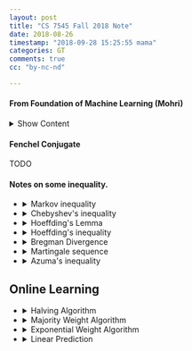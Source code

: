 ```yaml
---
layout: post
title: "CS 7545 Fall 2018 Note"
date: 2018-08-26
timestamp: "2018-09-28 15:25:55 mama"
categories: GT
comments: true
cc: "by-nc-nd"

---
```


#### From Foundation of Machine Learning (Mohri)

<details markdown="block"><summary>Show Content</summary>

+ A.0 Notation

  We will denote by $$ \mathbb{H} $$ a vector space whose dimension may be infinite.

+ A.1 Definition ***Norms***

  A mapping $$ \| \cdot \| : \mathbb{H} \mapsto \mathbb{R}^+ $$ is said to define a norm if:

  * definiteness: $$ \| \textbf{x} \| = 0 \iff \textbf{x} = 0 $$
  * homogeneity: $$ \forall x \in \mathbb{H}, \forall \alpha \in \mathbb{R},\, \| alp \textbf{x} \| = \left\vert \alpha \right\vert \| \textbf{x} \| $$ 
  * triangle inequality: $$ \forall \textbf{x}, \textbf{y} \in \mathbb{H}, \| \textbf{x} + \textbf{y} \| \leq \| \textbf{x} \| + \| \textbf{y} \| $$.

  My comment: according to [Wikipedia](https://en.wikipedia.org/wiki/Norm_(mathematics)). $$ \mathbb{H} $$ **must be a vector space** over a **subfield** of $$ \mathbb{C} $$. This is required for $$ \left\vert \alpha \right\vert $$ to make sense ( or somehow $$ \mathbb{H} $$ is endowed with an absolute value ) . In **homogeneity** it should also be $$ \alpha \in \mathbb{F} $$ where $$ \mathbb{F} $$ is a subfield of $$ \mathbb{C} $$.

+ p-norm 

  for $$ p \geq 1 $$, the ***p-norm*** of $$ \textbf{x} \in \mathbb{C}^n $$ is defined as

  $$ \| \textbf{x} \|_p = \left( \sum_{j=1}^{n} \left\vert x_j \right\vert ^p \right) ^{1/p} $$

+ equivalency of norms

  two norms $$ \| \cdot \| $$ and $$ \| \cdot \|' $$ are said to be equivalent iff there exists real number $$\alpha, \beta \gt 0 $$ such that $$ \forall \textbf{x} $$

  $$ \alpha \| \textbf{x} \| \leq \| \textbf{x} \|' \leq \beta \| \textbf{x} \| $$

  More generally, all norms on a finite-dimensional space are equivalent.

  My comment: **To be specific**: all norms on a finite-dimensional **Banach** space are equivalent. [Proof](https://math.mit.edu/~stevenj/18.335/norm-equivalence.pdf) ([Cached](/pdfs/norm-equivalence.pdf)). I cannot find for now a counter example of a non-equivalent norm on a non-complete finite-dimensional space.

+ Dual norms

  [see intuition of dual norm here](https://math.stackexchange.com/questions/903484/dual-norm-intuition)([cached](https://web.archive.org/web/20180828200803/https://math.stackexchange.com/questions/903484/dual-norm-intuition))

  Dual is a norm on the dual space

  Let $$ f : V \mapsto \mathbb{F} $$, 

  $$ \| f \|_* = \sup_{x\neq 0}{\frac{ \left\vert f(x) \right\vert} {\| x \|}} $$

  This actually belongs to functional analysis... I don't know...

#### Notes about some Convex

+ B.1 Definition Gradient

  Let $$ f : \mathcal{X} \subset \mathbb{R}^N \mapsto \mathbb{R} $$ be a differentiable function, Then, the gradient of $$ f $$ at $$ x \in \mathcal{X} $$ is the vector in $$ \mathbb{R}^n $$ denoted by $$ \nabla (\textbf{x}) $$ and defined by

  $$ \nabla f(\textbf{x}) = \begin{bmatrix}
    \frac{\partial f}{\partial x_1}(\textbf{x}) \\
    \vdots \\
    \frac{\partial f}{\partial x_n}(\textbf{x})
  \end{bmatrix} $$

+ B.2 Definition Hessian

    Let $$ f : \mathcal{X} \subset \mathbb{R}^N \mapsto \mathbb{R} $$ be a twice differentiable function, Then, the Hession of $$ f $$ at $$ x \in \mathcal{X} $$ is the vector in $$ \mathbb{R}^n $$ denoted by $$ \nabla (\textbf{x}) $$ and defined by

    $$ \nabla^2f(\textbf{x}) = \begin{bmatrix} \frac{\partial^2f}{\partial x_1,x_j}(\textbf{x}) \end{bmatrix} $$

+ Theorem B.1 Fermat's theorem

Let $$ f : \mathcal{X} \subset \mathbb{R}^N \mapsto \mathbb{R} $$ be a differentiable function.
If $$f$$ admits a local extremum at $$ \textbf{x}^* \in \mathcal{X}$$,T
then, $$ \nabla f(\textbf{x}^*) = 0 $$, that is, $$ \textbf{x}^* $$ is a stationary point.

+ B.3 Convex set

  A set $$ \mathcal{X} \in \mathbb{R}^n $$ is said to be convex if for any two points $$ \textbf{x}, \textbf{y} \in \mathcal{X} $$, the segment $$ [\textbf{x}, \textbf{y}] $$ lies in $$ \mathcal{X} $$, that is

  $$ \{ \alpha \textbf{x} + (1-\alpha) \textbf{y} : 0 \leq \alpha \leq 1 \} \subset \mathcal{X} $$

  TODO: <https://xingyuzhou.org/blog/notes/strong-convexity> ([cached](https://web.archive.org/web/20180906131222/https://xingyuzhou.org/blog/notes/strong-convexity))

</details>

#### Fenchel Conjugate

  TODO

#### Notes on some inequality.

+ <details markdown="block"><summary>Markov inequality</summary>

  $$ P(X\geq a) \leq \frac{\mathbb{E}[x]}{a} $$

  In the language of measure theory, Markov's inequality states that if $$ (X, \Sigma, \mu) $$ is a measure space, f is a measurable extended real-valued function, and $$ \epsilon > 0 $$, then

  $$ μ ( \{ x ∈ X : \left\vert f ( x ) \right\vert ≥ ε \} ) ≤ \frac{1}{\epsilon} \int_X { \left\vert f \right\vert \operatorname{d\mu} }. $$
  
  If $$ \varphi $$ is a monotonically increasing nonnegative function for the nonnegative reals, $$ X $$ is a random variable, $$ a ≥ 0 $$, and $$ \varphi(a) > 0 $$, then

  $$ P ( \left\vert X \right\vert \geq a ) \leq \frac{\mathbb{E}[\varphi(\left\vert X \right\vert )]}{\varphi(a)} $$

  An immediately corollary, using higher moments of **nonnegative** $$X$$ is

  $$ P (X \geq a) \leq \frac{\mathbb{E}[X^n]}{a^n} $$

  </details>

+ <details markdown="block"><summary>Chebyshev's inequality</summary>

  Chebyshev's inequality uses the variance to bound the probability that a random variable deviates far from the mean. Specifically: 

  $$ P( \left\vert X - \mathbb{E}[X] \right\vert \geq a ) \leq \frac{\operatorname{Var}(X)}{a^2},\,\, a > 0 $$

  for which Markov's inequality reads

  $$ {\displaystyle \operatorname {P} \left((X- \mathbb{E}[X])^{2}\geq a^{2}\right)\leq {\frac {\operatorname {Var} (X)}{a^{2}}},} $$

  </details>

+ <details markdown="block"><summary>Hoeffding's Lemma</summary>

  Let $$ X $$ be any real-valued random variable with expected value $$ {\displaystyle \mathbb {E} (X)=0} $$
  and such that $$ {\displaystyle a\leq X\leq b} $$ almost surely. Then, for all $$ {\displaystyle \lambda \in \mathbb {R} } $$,

  $$ {\displaystyle \mathbb {E} \left[e^{\lambda X}\right]\leq \exp \left({\frac {\lambda ^{2}(b-a)^{2}}{8}}\right).} $$

  Note that because of the assumption that the random variable $$ X $$ has zero expectation, the $$ a $$ and $$ b $$ in the lemma must satisfy $$ a\leq 0\leq b $$

  <details markdown="block"><summary>Show Proof</summary><p>

  First note that if one of $$a$$ or $$b$$ is zero, then $$ {\displaystyle \textstyle \mathbb {P} \left(X=0\right)=1} $$ and the inequality follows. If both are nonzero, then $$ a $$ must be negative and $$ b $$ must be positive.

  Next, since that $$ {\displaystyle e^{sx}} $$ is a convex function on the real line:

  $$ \forall x \in [a, b]: \,\, e^{sx}\leq \frac{b-x}{b-a}e^{sa}+\frac{x-a}{b-a}e^{sb}. $$

  Applying $$ \mathbb {E} $$ to both sides of the above inequality gives us:

  $$ {\displaystyle {\begin{aligned}\mathbb {E} \left[e^{sX}\right]&\leq {\frac {b-\mathbb {E} [X]}{b-a}}e^{sa}+{\frac {\mathbb {E} [X]-a}{b-a}}e^{sb}\\&={\frac {b}{b-a}}e^{sa}+{\frac {-a}{b-a}}e^{sb}&&\mathbb {E} (X)=0\\&=(1-\theta )e^{sa}+\theta e^{sb}&&\theta =-{\frac {a}{b-a}}>0\\&=e^{sa}\left(1-\theta +\theta e^{s(b-a)}\right)\\&=\left(1-\theta +\theta e^{s(b-a)}\right)e^{-s\theta (b-a)}\\\end{aligned}}} $$

  Let $$ u=s(b-a) $$ and define $$ \varphi :\mathbb {R} \mapsto \mathbb {R} $$ :

  $$ \varphi (u)=-\theta u+\log \left(1-\theta +\theta e^{u}\right) $$

  $$ \varphi $$ is well defined on $$ \mathbb{R} $$, to see this we calculate:

  $$ {\displaystyle {\begin{aligned}1-\theta +\theta e^{u}&=\theta \left({\frac {1}{\theta }}-1+e^{u}\right)\\&=\theta \left(-{\frac {b}{a}}+e^{u}\right)\\&>0&&\theta >0,\quad {\frac {b}{a}}<0\end{aligned}}} $$

  The definition of $$ \varphi $$ implies

  $$  \mathbb {E} \left[e^{sX}\right]\leq e^{\varphi (u)}. $$

  By Taylor's theorem, for every real $$ u $$ there exists a $$ v $$ between $$ {\displaystyle 0} $$ and $$ u $$ such that

  $$ \varphi(u)=\varphi(0)+u\varphi'(0)+\tfrac{1}{2} u^2\varphi''(v). $$

  Note that:

  $$ {\displaystyle {\begin{aligned}\varphi (0)&=0\\\varphi '(0)&=-\theta +\left.{\frac {\theta e^{u}}{1-\theta +\theta e^{u}}}\right|_{u=0}\\&=0\\[6pt]\varphi ''(v)&={\frac {\theta e^{v}\left(1-\theta +\theta e^{v}\right)-\theta ^{2}e^{2v}}{\left(1-\theta +\theta e^{v}\right)^{2}}}\\[6pt]&={\frac {\theta e^{v}}{1-\theta +\theta e^{v}}}\left(1-{\frac {\theta e^{v}}{1-\theta +\theta e^{v}}}\right)\\[6pt]&=t(1-t)&&t={\frac {\theta e^{v}}{1-\theta +\theta e^{v}}}\\&\leq {\tfrac {1}{4}}&&t>0\end{aligned}}} $$

  Therefore,

  $$ {\displaystyle \varphi (u)\leq 0+u\cdot 0+{\tfrac {1}{2}}u^{2}\cdot {\tfrac {1}{4}}={\tfrac {1}{8}}u^{2}={\tfrac {1}{8}}s^{2}(b-a)^{2}.} $$

  This implies

  $$ {\displaystyle \mathbb {E} \left[e^{sX}\right]\leq \exp \left({\tfrac {1}{8}}s^{2}(b-a)^{2}\right).} $$

  </p></details>

  </details>

+ <details markdown="block"><summary>Hoeffding's inequality</summary>

  Let $$ X_1, \ldots, X_n $$ be independent random variables bounded by the interval $$ [0, 1]: 0 ≤ X_i ≤ 1 $$. We define the empirical mean of these variables by

  $$ {\displaystyle {\overline {X}}={\frac {1}{n}}(X_{1}+\cdots +X_{n}).} $$

  One of the inequalities in Theorem 1 of Hoeffding (1963) states

  $$ {\displaystyle {\begin{aligned}\operatorname {P} ({\overline {X}}-\mathrm {E} [{\overline {X}}]\geq t)\leq e^{-2nt^{2}}\end{aligned}}} $$

  where $$ {\displaystyle 0\leq t}. $$

  Theorem 2 of Hoeffding (1963) is a generalization of the above inequality when it is known that $$ X_i $$ are strictly bounded by the intervals $$ [a_i, b_i] $$:

  $$ {\displaystyle {\begin{aligned}\operatorname {P} \left({\overline {X}}-\mathrm {E} \left[{\overline {X}}\right]\geq t\right)&\leq \exp \left(-{\frac {2n^{2}t^{2}}{\sum _{i=1}^{n}(b_{i}-a_{i})^{2}}}\right)\\\operatorname {P} \left(\left|{\overline {X}}-\mathrm {E} \left[{\overline {X}}\right]\right|\geq t\right)&\leq 2\exp \left(-{\frac {2n^{2}t^{2}}{\sum _{i=1}^{n}(b_{i}-a_{i})^{2}}}\right)\end{aligned}}} $$

  <details markdown="block"><summary>Show Proof</summary><p>

  Suppose $$ X_1,\ldots,X_n $$ are n independent random variables such that

  $$ {\displaystyle \operatorname {P} \left(X_{i}\in [a_{i},b_{i}]\right)=1,\qquad 1\leq i\leq n.} $$

  Let $$ {\displaystyle S_{n}=X_{1}+\cdots +X_{n}.} $$

  Then for $$ s, t ≥ 0 $$, Markov's inequality and the independence of $$X_i$$ implies:

  $$ {\displaystyle {\begin{aligned}\operatorname {P} \left(S_{n}-\mathrm {E} \left[S_{n}\right]\geq t\right)&=\operatorname {P} \left(e^{s(S_{n}-\mathrm {E} \left[S_{n}\right])}\geq e^{st}\right)\\&\leq e^{-st}\mathrm {E} \left[e^{s(S_{n}-\mathrm {E} \left[S_{n}\right])}\right]\\&=e^{-st}\prod _{i=1}^{n}\mathrm {E} \left[e^{s(X_{i}-\mathrm {E} \left[X_{i}\right])}\right]\\&\leq e^{-st}\prod _{i=1}^{n}e^{\frac {s^{2}(b_{i}-a_{i})^{2}}{8}}\\&=\exp \left(-st+{\tfrac {1}{8}}s^{2}\sum _{i=1}^{n}(b_{i}-a_{i})^{2}\right)\end{aligned}}} $$

  Note that things in the parenthesis are a quadratic function and achieves its minimum at

  $$ {\displaystyle s={\frac {4t}{\sum _{i=1}^{n}(b_{i}-a_{i})^{2}}}.} $$

  Thus we get

  $$ {\displaystyle \operatorname {P} \left(S_{n}-\mathrm {E} \left[S_{n}\right]\geq t\right)\leq \exp \left(-{\frac {2t^{2}}{\sum _{i=1}^{n}(b_{i}-a_{i})^{2}}}\right).} $$

  </details>

+ <details markdown="block"><summary>Bregman Divergence</summary>

  Let $$ F:\Omega \to \mathbb {R} $$ be a continuously-differentiable, strictly convex function defined on a closed convex set $$ \Omega $$.

  The Bregman distance associated with F for points $$ p,q\in \Omega $$ is the difference between the value of F at point p and the value of the first-order Taylor expansion of F around point q evaluated at point p:

  $$ D_{F}(p,q)=F(p)-F(q)-\langle \nabla F(q),p-q\rangle $$

+ <details markdown="block"><summary>Martingale sequence</summary>

   A basic definition of a discrete-time martingale is a discrete-time stochastic process (i.e., a sequence of random variables) $$ X_1, X_2, X_3, \ldots $$ that satisfies for any time $$n$$,

   $$
   \begin{aligned}
     & \mathbf {E} (\vert X_{n}\vert )<\infty \\
     & \mathbf {E} (X_{n+1}\mid X_{1},\ldots ,X_{n})=X_{n}
   \end{aligned}
   $$

   That is, the conditional expected value of the next observation, given all the past observations, is equal to the most recent observation.

  </details>

+ <details markdown="block"><summary>Azuma's inequality</summary>

  Suppose $$ \{ X_k : k = 0, 1, 2, 3, \ldots \} $$ is a martingale (or super-martingale) and

  $$ {\displaystyle |X_{k}-X_{k-1}|<c_{k},\,} $$

  almost surely. Then for all positive integers $$N$$ and all positive reals $$t$$,

  $$ {\displaystyle P(X_{N}-X_{0}\geq t)\leq \exp \left({-t^{2} \over 2\sum _{k=1}^{N}c_{k}^{2}}\right).} $$

  TODO: Proof

  </details>

## Online Learning

+ <details markdown="block"><summary>Halving Algorithm</summary>

  Suppose we are making binary predictions, with N experts. Suppose there is one perfect expert.

  Let $$ \widetilde{y}^t, x_i^t $$ be the algorithm and the i-th expert's prediction at round t. $$ x_i^t \in \{ 0, 1 \} $$.

  Let $$ y^t $$ be the true value nature reveals.

  Let $$ w_i^t $$ be weight we assign to each expert, initial $$w_i^0$$ is $$0$$.

  Let $$ M_T(\text{algorithm}) $$ and $$ M_T(i) $$ be the total mistakes algorithm or expert i make after rount t. That is:

  $$
    \begin{aligned}
      M_T(\text{algorithm}) &= \sum_{i=1}^{T}{𝟙[\hat{y}^t \neq y^t]} \\
      M_T(i) &= \sum_{i=1}^{T}{𝟙[w_i^t \neq y^t]}
    \end{aligned}
  $$

  Define the halving algorithm:

  $$
    \begin{aligned}
      \widetilde{y}^t = \operatorname{sgn} \sum{w_i^tx_i^t} \\
      w_i^t = w_i^t \cdot 𝟙[x_i^t = y^t]
    \end{aligned}
  $$

  Theorem: $$ M_T(\text{algorithm}) \leq \log_2N $$

  Worst case: suppose we have $$ N = 2^n $$ experts, only one of whom is perfect. At each round, half of them predict $$1$$, the other half predict $$−1$$, which maximally slows down the “shrinking rate”. Then, the Halving algorithm will make exactly $$log_2N$$ mistakes to discover the perfect expert, and makes no more mistakes from then on.

  </details>

+ <details markdown="block"><summary>Majority Weight Algorithm</summary>

  + Some basic inequality

    + $$ - \log (1-x) \geq x ,\, \forall x < 1 \label{ineq:1}\tag{log ineq:1} $$
    + $$ -log(1-x) < x + x^2 ,\,\, x \in (0, ≈0.683803) \label{ineq:2}\tag{log ineq:2} $$
    + $$ e^{\alpha x} \leq e^{\alpha \cdot 0} + (\frac{e^{\alpha \cdot 1} - e^{\alpha \cdot 0}}{1-0})x = 1 + (e^\alpha - 1) x,\,\, x \in [0,1] \label{ineq:3}\tag{exp ineq:1}$$

  **What if the best expert makes a few mistakes?**

  We decay the expert's weight!!!

  Define the Majority Weight Algothim (MWA) to be:
  
  $$
  \text{MWA:}
  \begin{cases}
    \hat{y}^t = \operatorname{round} \left( \frac {\sum{w_i^t}{x_i^t}}{\sum{w_i^t}} \right) \\
    w_i^{t+1} = w_i^t \left( 1 - \epsilon \right)^{𝟙[x_i^t \neq y_1^t]},\,\, 0 < \epsilon < ≈0.683803
  \end{cases}
  $$

  Define the total weight at time t to be $$ \Phi_t = \sum_i{w_i^t} $$. Notice that:
  
  + $$ \Phi_1 = \sum ... = N $$
  + $$ \Phi_T \geq w_i^T = (1-\epsilon)^{M_T(i)} $$
  + $$ \Phi_T \leq \Phi_1 \cdot \left(1-\frac{\epsilon}{2}\right)^{M_T(\text{MWA})} $$

  the third inequality holds because if $$ y^t \neq \hat{y}^t $$, then, at least half of the weight will decay by $$ (1-\epsilon) $$, so the total weight will decay by at least $$ ( 1 - \frac{\epsilon}{2} ) $$.

  Hence

  $$ (1-\epsilon)^{M_T(i)} \leq \Phi_{T} \leq N \left( 1-\frac{\epsilon}{2} \right) ^ {M_T(\text{MWA})} $$

  take negative log we get

  $$ -\log \left( (1-\epsilon)^{M_T(i)} \right) \geq -\log \left( N \left( 1-\frac{\epsilon}{2} \right) ^ {M_T(\text{MWA})} \right) $$

  Which is
  
  $$ M_T(i) \left( - \log \left( 1-\epsilon \right) \right) \geq - log N + M_T(\text{MWA}) \left( - \log \left( 1-\frac{\epsilon}{2} \right) \right) $$

  By \ref{ineq:1} and \ref{ineq:2} we get

  $$
  \begin{aligned}
    M_T(i) \left( \epsilon + \epsilon^2 \right) + \log N & \geq M_T(\text{MWA}) \frac{\epsilon}{2} \\
    2 M_T(i) \left( 1 + \epsilon \right) + \frac{2}{\epsilon} \log N & \geq M_T(\text{MWA})
  \end{aligned}
  $$

  </details>

+ <details markdown="block"><summary>Exponential Weight Algorithm</summary>

  If instead of rounding $$ \frac{\sum{w_i^t}{x_i^t}}{\sum{w_i^t}} $$, we use a loss function $$l(\widetilde{y}, y)$$ that is convex in $$\widetilde{y}$$

  Define expert i's loss at time T to be $$ L_T(i) = \sum{l(x_i^t, y^t)}. $$, the algorithm's loss is defined similarly.

  Define the Regret of algorithm is $$ \text{Regret} = L_T(\text{Alg}) - \min_i{L_T(i)} $$, that is, the additional loss of our algorithm compared to the best expert.

  $$
  \text{Algorithm EWA } :
  \begin{cases}
    \widetilde{y}^t = \frac{\sum{w_i^t}{x_i^t}}{\sum{w_i^t}} \\
    w_i^{t+1} = w_i^t \exp{ - \eta l(x_i^t,y^t)} \\
  \end{cases}
  $$
  
  Theorem: The EWA has the following properties:

  $$ L_T(EWA) \leq \frac{\eta L_T(i) + \log N }{1-e^{-\eta}},\,\,\,\, i = 1,\ldots,N $$

  corollary By tuning m, we have

  $$ \text{Regret} = L_T(EWA) - L_T(i) \leq \log N + \sqrt{2 L_T(i) \log (N)} $$

  Proof of corollary: just use first order tayloy expansion at 0 to $$ {e^{-\eta}} $$

  First we show an addictive alternative setting: Hedge (or actions), it is not used in the proof, but the same proof applies to both settings.

  <hr>
  
  There are N "actions", For $$ t = 1\ldots T $$, Algorithm selects some distrubution $$ p^t \in \Delta_N $$. Nature reveals cost of action $$l_i^t \in [0,1]$$ of action $$i$$, So the algorithm pays $$\mathbb{E}[l^t] = \sum_i{p_i^t * l_i^t}$$, initially $$ \textbf{w} = \textbf{1} $$.

  $$
  \text{EWA}
  \begin{cases}
    \textbf{p}^t = \frac{ \textbf{w}^t }{ \| \textbf{w} \|_1 } \\
    w_i^{t+1} = w_i^t \exp(-\eta l_i^t)
  \end{cases}
  $$

  $$ \mathbb{E}[L_T(\text{algorithm})] = \sum_{t=1}^{T}{\textbf{p}^t \cdot \textbf{l}^t} $$

  $$ L_T(i) = \sum_{t=1}^{T}{l_i^t} \text{ loss if you always choose action }i $$

  

  Two settings are almost equalent. Set $$l_i^t === l(x_i^t, y^t)$$

  <hr>

  + [Lemma](){:name='EWA-Lemma'}

    Let X be any random variable in [0,1], $$ s \in \mathbb{R} $$ then by \ref{ineq:3}
   
    $$ e^{sX} \leq 1 + (e^s-1)X $$
   
    $$ \mathbb{E}[e^{sX}] \leq 1 + (e^s-1)\mathbb{E}[X] $$
   
    $$ \log \mathbb{E}[{e^{sX}}] \leq \log \left( { 1 + (e^s-1)\mathbb{E}[X] } \right) \leq (e^s-1)\mathbb{E}[X] $$

  + Proof

    Let sum of weight $$ W^t $$ be $$ \sum_{i=1}^N { w_i^t} $$, Cookup potential $$ \Phi_t = -\log W^t $$.

    Define random variable $$ X_t $$

    $$ p(X_t = l(x_i^t,y^t)) = \frac{w_i^t}{\sum_j{w_j^t}} $$

    Notice:

    $$
    \begin{aligned}
    \Phi_{t+1} - \Phi_{t} &= -log (\frac{\sum_{i=1}^N { w_i^{t+1}}}{\sum_{i=1}^N { w_i^t}} ) \\
                        &= -log (\frac{\sum_{i=1}^N { w_i^{t} \exp(-\eta l(x_i^t,y^t)) }}{\sum_{i=1}^N { w_i^t}} ) \\
                        &= -log \mathbb{E}[\exp(-\eta X_t)]
    \end{aligned}
    $$

    Using [EWA-Lemma](#EWA-Lemma)

    $$
    \begin{aligned}
    \Phi_{t+1} - \Phi_{t} &= -log \mathbb{E}[\exp(-\eta X_t)] \\
                        &\geq -(e^{-\eta}-1) \mathbb{E}[X_t] \\
                        &= (1 - e^{-\eta}) \sum_{i=1}^{N}{\frac{w_i^t}{\sum_j{w_j^t}}}l(x_i^t, y^t) \\
                        &\geq (1 - e^{-\eta}) l(\sum_{i=1}^{N}{\frac{w_i^tx_i^t}{\sum_j{w_j^t}}, y^t}) \text{ by convexity of }l \\
                        &= (1 - e^{-\eta}) l(\widetilde{y}^t,y^t)
    \end{aligned}
    $$

    Hence.

    $$ (1 - e^{-\eta}) \sum_{t=1}^{T} l(\widetilde{y}^t,y^t) \leq \sum_{t=1}^{T}{\Phi_{t+1}-\Phi_t} = \Phi_{T+1} + \log N $$

    $$ \Phi_{T+1} \leq -\log {W_i^{T+1}} = \eta \sum { l(x_i^t, y^t) } = \eta L_T(i) $$

    Hence
    
    $$ L_T(EWA(\eta)) \leq \frac{\eta L_T(i) + \log N }{1 - e^{-\eta}} $$

+ <details markdown="block"><summary>Linear Prediction</summary>

  Algorithm selects $$ \textbf{w}^t \in \mathbb{R}^d $$

  Nature selects $$ \textbf{x}^t \in \mathbb{R}, \| \textbf{x}_t \|_2 \leq 1 $$

  Algorithm predicts $$ \hat{y}^t = \operatorname{sign}(\textbf{w}^t \cdot \textbf{x}^t) \in \{ -1, 1 \} $$

  Nature reveals $$ y^t \in \{ -1, 1\} $$

  $$ M_T(alg) = 𝟙[\hat{y}^t \neq y^t] = \sum \frac{1-\hat{y}^ty^t}{2} $$

  Assume there exists $$ w^* \in \mathbb{R}^d, \|w\| \leq 1 $$ s.t.

  $$ (w^* \cdot x^t) y^t > \gamma \forall t $$

  where γ is a margin parameter. Equivalently,

  $$ \|w^*\| \leq \frac{1}{\gamma},\,\,\,\, (w^* \cdot x^t) \cdot y^t > 1 $$

  Perceptron Algorithm:

  $$ \textbf{w}^1 = \textbf{0} $$

  $$
    \begin{aligned}
    \textbf{w}^{t+1} = \textbf{w}^t \text{ if } y^t (\textbf{w}^t \cdot \textbf{x}^t) > 0 \\
    \textbf{w}^{t+1} = \textbf{w}^t + \textbf{x}^t y^t \text{ otherwise}
    \end{aligned}
  $$

  Theorem: Perceptron guarantees

  $$ M_T \leq \frac{1}{\gamma^2} \text{ assuming } w^*\text{ exists }$$

  Proof:

  Let $$\Phi_t = \| \textbf{w}^* - \textbf{w}^{t+1} \|_2^2$$, then

  $$
  \begin{aligned}
  \frac{1}{\gamma^2} &> \| \textbf{w}^*\|^2 > \| \textbf{w}^*-\textbf{0}\|_2^2 - \|\textbf{w}^*-\textbf{w}^{t+1}\|_2^2 \\
                     &= \Phi_0 - \Phi_T = \sum_{t=1}^{T}{ \left( \Phi_{t-1} - \Phi_{t} \right) } \\
                     &= \sum_{t=1}^{T}{ \left( \| \textbf{w}^* - \textbf{w}^{t}\|_2^2 - \| \textbf{w}^* - \textbf{w}^{t+1}\|_2^2 \right) } \\
                     &= \sum_{t:y^t(\textbf{w}^t\cdot\textbf{x}^t)<0}{ \left( \| \textbf{w}^* - \textbf{w}^{t} \|_2^2 - \| \textbf{w}^* - (\textbf{w}^{t}+\textbf{x}^ty^t) \|_2^2 \right) } \\
                     &= \sum_{t:y^t(\textbf{w}^t\cdot\textbf{x}^t)<0}{ \left( \| \textbf{w}^* - \textbf{w}^{t} \|_2^2 - \| (\textbf{w}^* - \textbf{w}^{t}) -\textbf{x}^ty^t) \|_2^2 \right) } \\
                     &= \sum_{t:y^t(\textbf{w}^t\cdot\textbf{x}^t)<0}{ \left( 2 (\textbf{w}^* - \textbf{w}^{t}) \cdot \textbf{x}^t y^t - y^ty^t \textbf{x}^t\cdot \textbf{x}^t \right) } \\
  \end{aligned}
  $$

  By our condition, $$ - y^ty^t \textbf{x}^t\cdot \textbf{x}^t \geq -1 $$, $$ - \textbf{w}^t \cdot \textbf{x}^t y^t > 0 $$ (because we make an error here), and $$ \textbf{w*} \cdot \textbf{x}^t y^t > 1 $$

  $$ \frac{1}{\gamma^2} > \sum_{t:y^t(\textbf{w}^t\cdot\textbf{x}^t)<0}{ \left( 2 + 0 + (-1) \right) } = M_T(\text{algorithm}) $$

  </details>
